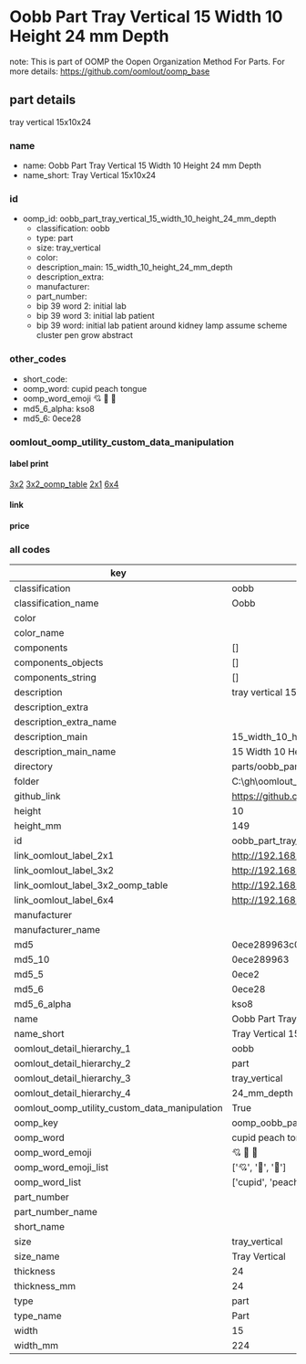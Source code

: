 # Oobb Part Tray Vertical 15 Width 10 Height 24 mm Depth  

note: This is part of OOMP the Oopen Organization Method For Parts. For more details: https://github.com/oomlout/oomp_base

##  part details
  



tray vertical 15x10x24



### name
* name: Oobb Part Tray Vertical 15 Width 10 Height 24 mm Depth
* name_short: Tray Vertical 15x10x24 
### id
* oomp_id: oobb_part_tray_vertical_15_width_10_height_24_mm_depth
  * classification: oobb
  * type: part
  * size: tray_vertical
  * color: 
  * description_main: 15_width_10_height_24_mm_depth
  * description_extra: 
  * manufacturer: 
  * part_number: 
  * bip 39 word 2: initial lab
  * bip 39 word 3: initial lab patient
  * bip 39 word: initial lab patient around kidney lamp assume scheme cluster pen grow abstract

### other_codes
* short_code: 
* oomp_word: cupid peach tongue
* oomp_word_emoji :cupid: :peach: :tongue:
* md5_6_alpha: kso8
* md5_6: 0ece28






### oomlout_oomp_utility_custom_data_manipulation
#### label print
[3x2](http://192.168.1.245:1112/?label=oomp%20kso8)
[3x2_oomp_table](http://192.168.1.108:1112/?label=oomp%20kso8)
[2x1](http://192.168.1.242:1112/?label=oomp%20kso8)
[6x4](http://192.168.1.55:1112/?label=oomp%20kso8)    

#### link

                              

#### price







### all codes 
| key | value |  
| --- | --- |  
| classification | oobb |  
| classification_name | Oobb |  
| color |  |  
| color_name |  |  
| components | [] |  
| components_objects | [] |  
| components_string | [] |  
| description | tray vertical 15x10x24 |  
| description_extra |  |  
| description_extra_name |  |  
| description_main | 15_width_10_height_24_mm_depth |  
| description_main_name | 15 Width 10 Height 24 mm Depth |  
| directory | parts/oobb_part_tray_vertical_15_width_10_height_24_mm_depth |  
| folder | C:\gh\oomlout_oobb_version_4_generated_parts\parts\oobb_part_tray_vertical_15_width_10_height_24_mm_depth |  
| github_link | https://github.com/oomlout/oomlout_oomp_part_src/tree/main/parts/oobb_part_tray_vertical_15_width_10_height_24_mm_depth |  
| height | 10 |  
| height_mm | 149 |  
| id | oobb_part_tray_vertical_15_width_10_height_24_mm_depth |  
| link_oomlout_label_2x1 | http://192.168.1.242:1112/?label=oomp%20kso8 |  
| link_oomlout_label_3x2 | http://192.168.1.245:1112/?label=oomp%20kso8 |  
| link_oomlout_label_3x2_oomp_table | http://192.168.1.108:1112/?label=oomp%20kso8 |  
| link_oomlout_label_6x4 | http://192.168.1.55:1112/?label=oomp%20kso8 |  
| manufacturer |  |  
| manufacturer_name |  |  
| md5 | 0ece289963c0a1bdf33d30c3421f039f |  
| md5_10 | 0ece289963 |  
| md5_5 | 0ece2 |  
| md5_6 | 0ece28 |  
| md5_6_alpha | kso8 |  
| name | Oobb Part Tray Vertical 15 Width 10 Height 24 mm Depth |  
| name_short | Tray Vertical 15x10x24  |  
| oomlout_detail_hierarchy_1 | oobb |  
| oomlout_detail_hierarchy_2 | part |  
| oomlout_detail_hierarchy_3 | tray_vertical |  
| oomlout_detail_hierarchy_4 | 24_mm_depth |  
| oomlout_oomp_utility_custom_data_manipulation | True |  
| oomp_key | oomp_oobb_part_tray_vertical_15_width_10_height_24_mm_depth |  
| oomp_word | cupid peach tongue |  
| oomp_word_emoji | :cupid: :peach: :tongue: |  
| oomp_word_emoji_list | [':cupid:', ':peach:', ':tongue:'] |  
| oomp_word_list | ['cupid', 'peach', 'tongue'] |  
| part_number |  |  
| part_number_name |  |  
| short_name |  |  
| size | tray_vertical |  
| size_name | Tray Vertical |  
| thickness | 24 |  
| thickness_mm | 24 |  
| type | part |  
| type_name | Part |  
| width | 15 |  
| width_mm | 224 |  
